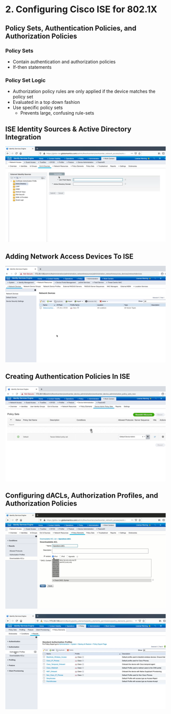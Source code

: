 # 2. Configuring Cisco ISE for 802.1X

## Policy Sets, Authentication Policies, and Authorization Policies

### Policy Sets

* Contain authentication and authorization policies
* If-then statements

### Policy Set Logic

* Authorization policy rules are only applied if the device matches the policy set
* Evaluated in a top down fashion
* Use specific policy sets
  * Prevents large, confusing rule-sets

## ISE Identity Sources & Active Directory Integration

![Joining ISE to AD](../../../.gitbook/assets/configuring-cisco-ise-for-802.1x-1.png)

## Adding Network Access Devices To ISE

![Define a network device](../../../.gitbook/assets/configuring-aaa-on-cisco-ios-device-for-use-with-cisco-ise-2.png)

## Creating Authentication Policies In ISE

![Configure Device Admin Policy Sets](../../../.gitbook/assets/configuring-aaa-on-cisco-ios-device-for-use-with-cisco-ise-7.png)

## Configuring dACLs, Authorization Profiles, and Authorization Policies

![dACL](../../../.gitbook/assets/configuring-cisco-ise-for-802.1x-2.png)

![Authorisation Policy](../../../.gitbook/assets/configuring-aaa-on-an-ftd-appliance-for-use-with-cisco-ise-1.png)


